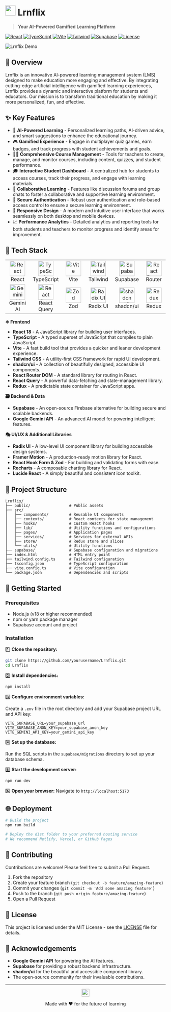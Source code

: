# <img src="https://img.icons8.com/color/48/000000/learning.png" width="32" height="32"/> Lrnflix

> **Your AI-Powered Gamified Learning Platform**

[![React](https://img.shields.io/badge/React-18-blue?logo=react)](https://reactjs.org/)
[![TypeScript](https://img.shields.io/badge/TypeScript-5.5-blue?logo=typescript)](https://www.typescriptlang.org/)
[![Vite](https://img.shields.io/badge/Vite-5.4-646CFF?logo=vite)](https://vitejs.dev/)
[![Tailwind](https://img.shields.io/badge/Tailwind-3.4-38B2AC?logo=tailwind-css)](https://tailwindcss.com/)
[![Supabase](https://img.shields.io/badge/Supabase-2.49-3ECF8E?logo=supabase)](https://supabase.com/)
[![License](https://img.shields.io/badge/License-MIT-yellow.svg)](LICENSE)

![Lrnflix Demo](https://placehold.co/800x400/6366f1/FFFFFF/png?text=Lrnflix+AI+Learning&font=montserrat)

## 🚀 Overview

Lrnflix is an innovative AI-powered learning management system (LMS) designed to make education more engaging and effective. By integrating cutting-edge artificial intelligence with gamified learning experiences, Lrnflix provides a dynamic and interactive platform for students and educators. Our mission is to transform traditional education by making it more personalized, fun, and effective.

## ✨ Key Features

- 🤖 **AI-Powered Learning** - Personalized learning paths, AI-driven advice, and smart suggestions to enhance the educational journey.
- 🎮 **Gamified Experience** - Engage in multiplayer quiz games, earn badges, and track progress with student achievements and goals.
- 👨‍🏫 **Comprehensive Course Management** - Tools for teachers to create, manage, and monitor courses, including content, quizzes, and student performance.
- 🎓 **Interactive Student Dashboard** - A centralized hub for students to access courses, track their progress, and engage with learning materials.
- 💬 **Collaborative Learning** - Features like discussion forums and group chats to foster a collaborative and supportive learning environment.
- 🔐 **Secure Authentication** - Robust user authentication and role-based access control to ensure a secure learning environment.
- 📱 **Responsive Design** - A modern and intuitive user interface that works seamlessly on both desktop and mobile devices.
- 📈 **Performance Analytics** - Detailed analytics and reporting tools for both students and teachers to monitor progress and identify areas for improvement.

## 🔧 Tech Stack

<div align="center">
  <table>
    <tr>
      <td align="center" width="96">
        <img src="https://techstack-generator.vercel.app/react-icon.svg" alt="React" width="48" height="48" />
        <br/>React
      </td>
      <td align="center" width="96">
        <img src="https://techstack-generator.vercel.app/ts-icon.svg" alt="TypeScript" width="48" height="48" />
        <br/>TypeScript
      </td>
      <td align="center" width="96">
        <img src="https://cdn.jsdelivr.net/gh/devicons/devicon/icons/vitejs/vitejs-original.svg" alt="Vite" width="48" height="48" />
        <br/>Vite
      </td>
      <td align="center" width="96">
        <img src="https://cdn.jsdelivr.net/gh/devicons/devicon/icons/tailwindcss/tailwindcss-plain.svg" alt="Tailwind" width="48" height="48" />
        <br/>Tailwind
      </td>
      <td align="center" width="96">
        <img src="https://cdn.jsdelivr.net/gh/devicons/devicon/icons/supabase/supabase-original.svg" alt="Supabase" width="48" height="48" />
        <br/>Supabase
      </td>
      <td align="center" width="96">
        <img src="https://www.vectorlogo.zone/logos/reactrouter/reactrouter-icon.svg" alt="React Router" width="48" height="48" />
        <br/>Router
      </td>
    </tr>
    <tr>
      <td align="center" width="96">
        <img src="https://avatars.githubusercontent.com/u/14957082" alt="Gemini AI" width="48" height="48" />
        <br/>Gemini AI
      </td>
      <td align="center" width="96">
        <img src="https://raw.githubusercontent.com/TanStack/query/main/media/logo.svg" alt="React Query" width="48" height="48" />
        <br/>React Query
      </td>
      <td align="center" width="96">
        <img src="https://cdn.worldvectorlogo.com/logos/zod.svg" alt="Zod" width="48" height="48" />
        <br/>Zod
      </td>
      <td align="center" width="96">
        <img src="https://avatars.githubusercontent.com/u/75042455" alt="Radix UI" width="48" height="48" />
        <br/>Radix UI
      </td>
      <td align="center" width="96">
        <img src="https://avatars.githubusercontent.com/u/139895814" alt="shadcn UI" width="48" height="48" />
        <br/>shadcn/ui
      </td>
      <td align="center" width="96">
        <img src="https://cdn.jsdelivr.net/gh/devicons/devicon/icons/redux/redux-original.svg" alt="Redux" width="48" height="48" />
        <br/>Redux
      </td>
    </tr>
  </table>
</div>

<b>⚛️ Frontend</b>

- **React 18** - A JavaScript library for building user interfaces.
- **TypeScript** - A typed superset of JavaScript that compiles to plain JavaScript.
- **Vite** - A fast build tool that provides a quicker and leaner development experience.
- **Tailwind CSS** - A utility-first CSS framework for rapid UI development.
- **shadcn/ui** - A collection of beautifully designed, accessible UI components.
- **React Router DOM** - A standard library for routing in React.
- **React Query** - A powerful data-fetching and state-management library.
- **Redux** - A predictable state container for JavaScript apps.

<b>🗃️ Backend & Data</b>

- **Supabase** - An open-source Firebase alternative for building secure and scalable backends.
- **Google Gemini API** - An advanced AI model for powering intelligent features.

<b>🎭 UI/UX & Additional Libraries</b>

- **Radix UI** - A low-level UI component library for building accessible design systems.
- **Framer Motion** - A production-ready motion library for React.
- **React Hook Form & Zod** - For building and validating forms with ease.
- **Recharts** - A composable charting library for React.
- **Lucide React** - A simply beautiful and consistent icon toolkit.

## 📂 Project Structure

```
Lrnflix/
├── public/                 # Public assets
├── src/
│   ├── components/         # Reusable UI components
│   ├── contexts/           # React contexts for state management
│   ├── hooks/              # Custom React hooks
│   ├── lib/                # Utility functions and configurations
│   ├── pages/              # Application pages
│   ├── services/           # Services for external APIs
│   ├── store/              # Redux store and slices
│   └── utils/              # Utility functions
├── supabase/               # Supabase configuration and migrations
├── index.html              # HTML entry point
├── tailwind.config.ts      # Tailwind configuration
├── tsconfig.json           # TypeScript configuration
├── vite.config.ts          # Vite configuration
└── package.json            # Dependencies and scripts
```

## 🚀 Getting Started

### Prerequisites

- Node.js (v18 or higher recommended)
- npm or yarn package manager
- Supabase account and project

### Installation

1️⃣ **Clone the repository:**
```sh
git clone https://github.com/yourusername/Lrnflix.git
cd Lrnflix
```

2️⃣ **Install dependencies:**
```sh
npm install
```

3️⃣ **Configure environment variables:**

Create a `.env` file in the root directory and add your Supabase project URL and API key:
```env
VITE_SUPABASE_URL=your_supabase_url
VITE_SUPABASE_ANON_KEY=your_supabase_anon_key
VITE_GEMINI_API_KEY=your_gemini_api_key
```

4️⃣ **Set up the database:**

Run the SQL scripts in the `supabase/migrations` directory to set up your database schema.

5️⃣ **Start the development server:**
```sh
npm run dev
```

6️⃣ **Open your browser:**
Navigate to `http://localhost:5173`

## 🌐 Deployment

```sh
# Build the project
npm run build

# Deploy the dist folder to your preferred hosting service
# We recommend Netlify, Vercel, or GitHub Pages
```

## 🤝 Contributing

Contributions are welcome! Please feel free to submit a Pull Request.

1. Fork the repository
2. Create your feature branch (`git checkout -b feature/amazing-feature`)
3. Commit your changes (`git commit -m 'Add some amazing feature'`)
4. Push to the branch (`git push origin feature/amazing-feature`)
5. Open a Pull Request

## 📝 License

This project is licensed under the MIT License - see the [LICENSE](LICENSE) file for details.

## 🙏 Acknowledgements

- **Google Gemini API** for powering the AI features.
- **Supabase** for providing a robust backend infrastructure.
- **shadcn/ui** for the beautiful and accessible component library.
- The open-source community for their invaluable contributions.

---

<div align="center">
  <img src="https://img.icons8.com/color/48/000000/learning.png" width="24" height="24"/>
  <p>Made with ❤️ for the future of learning</p>
</div>
